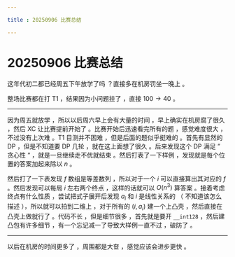 ```yaml
---

title : 20250906 比赛总结

---
```


# 20250906 比赛总结

这年代初二都已经周五下午放学了吗 ？直接多在机房罚坐一晚上 。

整场比赛都在打 T1 ，结果因为小问题挂了 ，直接 $100\to40$ 。

---

因为周五就放学 ，所以以后周六早上会有大量的时间 ，早上确实在机房腐了很久 ，然后 XC 让比赛提前开始了 。比赛开始后迅速看完所有的题 ，感觉难度很大 ，不过没有上次难 。T1 目测并不困难 ，但是后面的题似乎挺难的 。首先有显然的 DP ，但是不知道要 DP 几轮 ，就在这上面想了很久 。后来发现这个 DP 满足 ” 贪心性 “ ，就是一旦继续走不优就结束 。然后打表了一下样例 ，发现就是每个位置的答案加起来除以 $n$ 。

然后打了一下表发现 $f$ 数组是等差数列 ，所以对于一个 $i$ 可以直接算出其对应的 $f$ 。然后发现可以每局 $i$ 左右两个终点 ，这样的话就可以 $O(n^3)$ 算答案 。接着考虑终点有什么性质 ，尝试把式子展开后发现 $a_i$ 和 $i$ 是线性关系的 （ 不知道该怎么描述 ），所以就可以拍到二维上 ，对于所有的 $(i,a_i)$ 建一个上凸壳 ，然后直接在凸壳上做就行了 。代码不长 ，但是细节很多 ，首先就是要开 `__int128` ，然后建凸包有许多细节 ，有一个忘记减一了导致大样例一直不过 ，破防了 。

---

以后在机房的时间更多了 ，周围都是大奆 ，感觉应该会进步更快 。 
